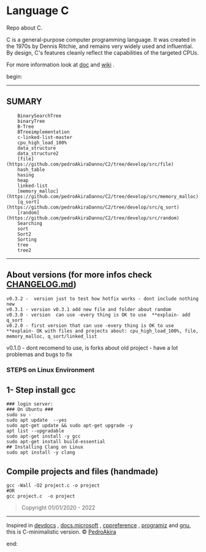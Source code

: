 # Language C

Repo about C.

C is a general-purpose computer programming language. It was created in the 1970s by Dennis Ritchie, and remains very widely used and influential. By design, C's features cleanly reflect the capabilities of the targeted CPUs.

For more information look at [doc](https://github.com/pedroAkiraDanno/logrotate2/blob/main/doc/main/logFileRotate.pdf) and [wiki]() .

begin:

---

## SUMARY

        BinarySearchTree
        binaryTree
        B-Tree
        BTreeimplementation
        c-linked-list-master
        cpu_high_load_100%
        data_structure
        data_structure2
        [file](https://github.com/pedroAkiraDanno/C2/tree/develop/src/file)
        hash_table
        hasing
        heap
        linked-list
        [memory_malloc] (https://github.com/pedroAkiraDanno/C2/tree/develop/src/memory_malloc)
        [q_sort] (https://github.com/pedroAkiraDanno/C2/tree/develop/src/q_sort)
        [random] (https://github.com/pedroAkiraDanno/C2/tree/develop/src/random)
        Searching
        sort
        Sort2
        Sorting
        tree
        tree2

---

## About versions (for more infos check [CHANGELOG.md](https://github.com/pedroAkiraDanno/C2))

    v0.3.2 -  version just to test how hotfix works - dont include nothing new
    v0.3.1 - version v0.3.1 add new file and folder about random
    v0.3.0 - version  can use -every thing is OK to use  **explain- add q_sort
    v0.2.0 - first version that can use -every thing is OK to use  **explain- OK with files and projects about: cpu_high_load_100%, file, memory_malloc, q_sort/linked_list

v0.1.0 - dont recomend to use, is forks about old project - have a lot problemas and bugs to fix

### STEPS on Linux Environment

## 1- Step install gcc

    ### login server:
    ### On Ubuntu ###
    sudo su -
    sudo apt update  --yes
    sudo apt-get update && sudo apt-get upgrade -y
    apt list --upgradable
    sudo apt-get install -y gcc
    sudo apt-get install build-essential
    ## Installing Clang on Linux
    sudo apt install -y clang

## Compile projects and files (handmade)

    gcc -Wall -O2 project.c -o project
    #OR
    gcc project.c  -o project

> Copyright 01/01/2020 - 2022

---

Inspired in [devdocs](https://devdocs.io/c/) , [docs.microsoft](https://docs.microsoft.com/en-us/cpp/c-language/?view=msvc-170) , [cppreference](https://en.cppreference.com/w/c/language) , [programiz](https://www.programiz.com/c-programming) and [gnu](https://www.gnu.org/software/gnu-c-manual/gnu-c-manual.html), this is C-minimalistic version.
© [PedroAkira](https://www.instagram.com/pedro.akira.3)

end:
